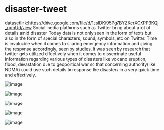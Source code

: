 # disaster-tweet

datasetlink:https://drive.google.com/file/d/1eslDKi95Pg7BYZKcrXCXPP3KQj_pdnUd/view
Social media platforms such as Twitter bring about a lot of details amid disaster. Today data is not only seen in the form of texts but also in the form of special characters, sound, symbols, etc on Twitter. Time is invaluable when it comes to sharing emergency information and giving the response accordingly, seen by studies. It was seen by research that twitter gets utilized effectively when it comes to disseminate useful information regarding various types of disasters like volcano eruption, flood, devastation due to geopolitical war so that concerning authority(like NDMA) could use such details to response the disasters in a very quick time and effectively.

![image](https://github.com/SAIKUMAR500/disaster-tweet/assets/142808645/634b4132-8f05-49e9-bf4e-ceefce66ac48)

![image](https://github.com/SAIKUMAR500/disaster-tweet/assets/142808645/6c19c8dc-de66-4fac-a5cb-9d2a7eecfd85)

![image](https://github.com/SAIKUMAR500/disaster-tweet/assets/142808645/bcaf7b35-73e4-40eb-a57a-b9a362598389)

![image](https://github.com/SAIKUMAR500/disaster-tweet/assets/142808645/811fb5c5-4358-4b1e-a289-0dd6d7a338dd)

![image](https://github.com/SAIKUMAR500/disaster-tweet/assets/142808645/57547452-0bf8-4ac7-b1e8-ca1121f63aa8)
